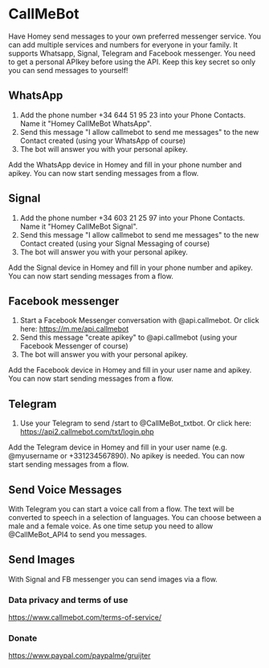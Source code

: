 # CallMeBot

Have Homey send messages to your own preferred messenger service. You can add multiple services and numbers for everyone in your family. It supports Whatsapp, Signal, Telegram and Facebook messenger.
You need to get a personal APIkey before using the API. Keep this key secret so only you can send messages to yourself!

## WhatsApp
1) Add the phone number +34 644 51 95 23 into your Phone Contacts. Name it "Homey CallMeBot WhatsApp".
2) Send this message "I allow callmebot to send me messages" to the new Contact created (using your WhatsApp of course)
3) The bot will answer you with your personal apikey.

Add the WhatsApp device in Homey and fill in your phone number and apikey. You can now start sending messages from a flow.

## Signal
1) Add the phone number +34 603 21 25 97 into your Phone Contacts. Name it "Homey CallMeBot Signal".
2) Send this message "I allow callmebot to send me messages" to the new Contact created (using your Signal Messaging of course)
3) The bot will answer you with your personal apikey.

Add the Signal device in Homey and fill in your phone number and apikey. You can now start sending messages from a flow.

## Facebook messenger
1) Start a Facebook Messenger conversation with @api.callmebot. Or click here: https://m.me/api.callmebot
2) Send this message "create apikey" to @api.callmebot (using your Facebook Messenger of course)
3) The bot will answer you with your personal apikey.

Add the Facebook device in Homey and fill in your user name and apikey. You can now start sending messages from a flow.

## Telegram
1) Use your Telegram to send /start to @CallMeBot_txtbot. Or click here: https://api2.callmebot.com/txt/login.php

Add the Telegram device in Homey and fill in your user name (e.g. @myusername or +331234567890). No apikey is needed. You can now start sending messages from a flow.

## Send Voice Messages
With Telegram you can start a voice call from a flow. The text will be converted to speech in a selection of languages. You can choose between a male and a female voice. As one time setup you need to allow @CallMeBot_API4 to send you messages.

## Send Images
With Signal and FB messenger you can send images via a flow.

### Data privacy and terms of use
https://www.callmebot.com/terms-of-service/

### Donate
https://www.paypal.com/paypalme/gruijter
